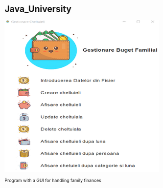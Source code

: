 # Java_University

<p align="center">
  <img width="700" height="500" src="https://github.com/CoroamaDianaMihaela/Java/blob/main/images/javaGUI.png">
</p>
Program with a GUI for handling family finances
